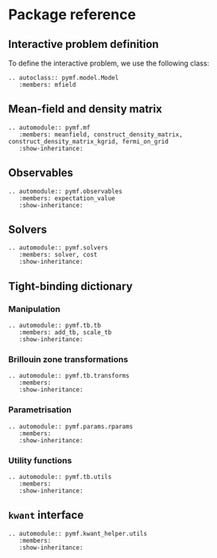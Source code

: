 # Package reference

## Interactive problem definition

To define the interactive problem, we use the following class:

```{eval-rst}
.. autoclass:: pymf.model.Model
   :members: mfield
```

## Mean-field and density matrix

```{eval-rst}
.. automodule:: pymf.mf
   :members: meanfield, construct_density_matrix, construct_density_matrix_kgrid, fermi_on_grid
   :show-inheritance:
```

## Observables

```{eval-rst}
.. automodule:: pymf.observables
   :members: expectation_value
   :show-inheritance:
```

## Solvers

```{eval-rst}
.. automodule:: pymf.solvers
   :members: solver, cost
   :show-inheritance:
```

## Tight-binding dictionary

### Manipulation

```{eval-rst}
.. automodule:: pymf.tb.tb
   :members: add_tb, scale_tb
   :show-inheritance:
```

### Brillouin zone transformations

```{eval-rst}
.. automodule:: pymf.tb.transforms
   :members:
   :show-inheritance:
```

### Parametrisation

```{eval-rst}
.. automodule:: pymf.params.rparams
   :members:
   :show-inheritance:
```

### Utility functions

```{eval-rst}
.. automodule:: pymf.tb.utils
   :members:
   :show-inheritance:
```

## `kwant` interface

```{eval-rst}
.. automodule:: pymf.kwant_helper.utils
   :members:
   :show-inheritance:
```
